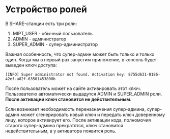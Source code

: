 # Устройство ролей

В SHARE-станции есть три роли:

1. MIPT_USER - обычный пользователь
2. ADMIN - администратор
3. SUPER_ADMIN - супер-администратор

Важная особенность, что супер-админ может быть только и только один.
Когда мы в первый раз запустим приложение, в консоль будет выведен ключ доступа:

```
[INFO] Super administrator not found. Activation key: 8755d631-0186-42ef-a82f-63501453808b
```

После пользователь может на сайте активировать этот ключ. Пользователю автоматически выдадутся ADMIN и SUPER_ADMIN роли.
**После активации ключ становится не действительным**.

Если возникает необходимость переназначения супер-админа, супер-админ может сгенерировать новый ключ и передать ключ доверенному лицу, которое активирует его.
После активации кода, полномочия старого супер-админа прекратятся, ключ становится недействительным, а у активатора появится роль.
